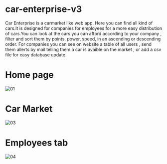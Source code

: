 # car-enterprise-v3 
Car Enterprise is a carmarket like web app. Here you can find all kind of cars.It is designed for companies for employees for a more easy distribution of cars.You can look at the cars you can afford according to your company , filter and sort them by points, power, speed, in an ascending or descending order. For companies you can see on website a table of all users , send them allerts by mail telling them a car is avaible on the market , or add a csv file for easy database update.

# Home page
![01](https://user-images.githubusercontent.com/62885313/124507168-e84c0200-ddd5-11eb-9127-7768db456bfe.png)

# Car Market
![03](https://user-images.githubusercontent.com/62885313/124507226-0fa2cf00-ddd6-11eb-957a-21adfb5100ec.png)

# Employees tab
![04](https://user-images.githubusercontent.com/62885313/124507239-13365600-ddd6-11eb-8492-06a678127ca1.png)

